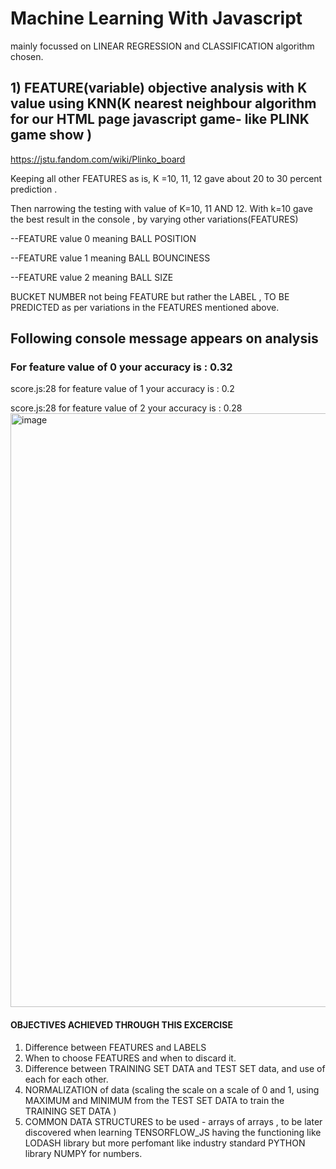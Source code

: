 # Machine Learning With Javascript
mainly focussed on LINEAR REGRESSION and CLASSIFICATION algorithm chosen.

## 1) FEATURE(variable) objective analysis with K value using KNN(K nearest neighbour algorithm for our HTML page javascript game- like PLINK game show )
https://jstu.fandom.com/wiki/Plinko_board

Keeping all other FEATURES as is, K =10, 11, 12 gave about 20 to 30 percent prediction .

Then narrowing the testing with value of K=10, 11 AND 12.
With k=10 gave the best result in the console , by varying other variations(FEATURES)

--FEATURE value 0 meaning BALL POSITION 

--FEATURE value 1 meaning BALL BOUNCINESS 

--FEATURE value 2 meaning BALL SIZE

BUCKET NUMBER not being FEATURE but rather the LABEL , TO BE PREDICTED as per variations in the FEATURES mentioned above.

## Following console message appears on analysis
### For feature value of  0 your accuracy is :  0.32

score.js:28 for feature value of  1 your accuracy is :  0.2

score.js:28 for feature value of  2 your accuracy is :  0.28
<img width="950" alt="image" src="https://github.com/contactmeroshan/MachineLearningWithJavascript/assets/87830296/666e1c96-e565-4b70-8255-3778419588d0">

#### OBJECTIVES ACHIEVED THROUGH THIS EXCERCISE 
1) Difference between FEATURES and LABELS
2) When to choose FEATURES and when to discard it.
3) Difference between TRAINING SET DATA and TEST SET data, and use of each for each other.
4) NORMALIZATION of data (scaling the scale on a scale of 0 and 1, using MAXIMUM and MINIMUM from the TEST SET DATA to train the TRAINING SET DATA )
5) COMMON DATA STRUCTURES to be used - arrays of arrays , to be later discovered when learning TENSORFLOW_JS having the functioning like LODASH library but more perfomant like industry standard PYTHON library NUMPY for numbers. 
